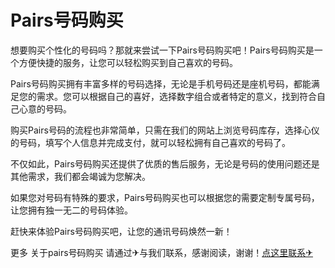 # Pairs号码购买

想要购买个性化的号码吗？那就来尝试一下Pairs号码购买吧！Pairs号码购买是一个方便快捷的服务，让您可以轻松购买到自己喜欢的号码。

Pairs号码购买拥有丰富多样的号码选择，无论是手机号码还是座机号码，都能满足您的需求。您可以根据自己的喜好，选择数字组合或者特定的意义，找到符合自己心意的号码。

购买Pairs号码的流程也非常简单，只需在我们的网站上浏览号码库存，选择心仪的号码，填写个人信息并完成支付，就可以轻松拥有自己喜欢的号码了。

不仅如此，Pairs号码购买还提供了优质的售后服务，无论是号码的使用问题还是其他需求，我们都会竭诚为您解决。

如果您对号码有特殊的要求，Pairs号码购买也可以根据您的需要定制专属号码，让您拥有独一无二的号码体验。

赶快来体验Pairs号码购买吧，让您的通讯号码焕然一新！

更多 关于pairs号码购买 请通过✈与我们联系，感谢阅读，谢谢！[点这里联系✈](https://abc.k02.cc)